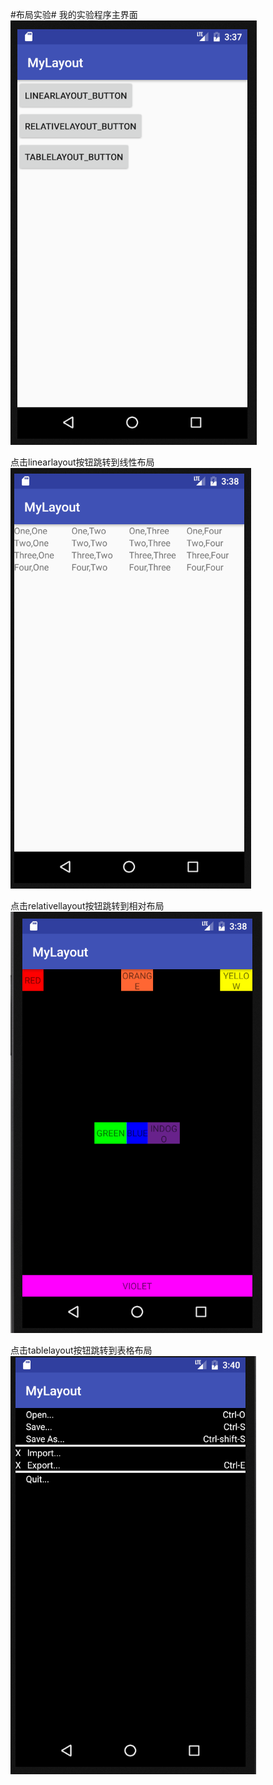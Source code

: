 #布局实验#
我的实验程序主界面
![MainActivity](/app/src/main/res/mipmap-xhdpi/201703101.png)

点击linearlayout按钮跳转到线性布局
![线性布局](/app/src/main/res/mipmap-xhdpi/201703102.png)

点击relativellayout按钮跳转到相对布局
![相对布局](/app/src/main/res/mipmap-xhdpi/201703103.png)

点击tablelayout按钮跳转到表格布局
![表格布局](/app/src/main/res/mipmap-xhdpi/201703104.png)

